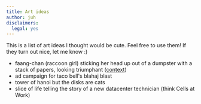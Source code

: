 ```yaml
---
title: Art ideas
author: juh
disclaimers:
  legal: yes
---
```


This is a list of art ideas I thought would be cute. Feel free to use them! If they turn out nice, let me know :)

- faang-chan (raccoon girl) sticking her head up out of a dumpster with a stack of papers, looking triumphant ([context](https://www.softwaremaxims.com/blog/not-a-supplier))
- ad campaign for taco bell's blahaj blast
- tower of hanoi but the disks are cats
- slice of life telling the story of a new datacenter technician (think Cells at Work)